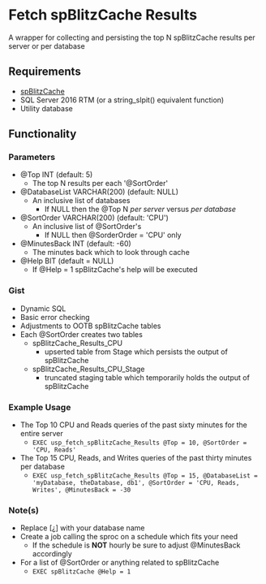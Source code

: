 # Fetch spBlitzCache Results
A wrapper for collecting and persisting the top N spBlitzCache results per server or per database

## Requirements
* [spBlitzCache](https://github.com/BrentOzarULTD/SQL-Server-First-Responder-Kit) 
* SQL Server 2016 RTM (or a string_slpit() equivalent function)
* Utility database

## Functionality
### Parameters
* @Top INT (default: 5)
  * The top N results per each '@SortOrder'
* @DatabaseList VARCHAR(200) (default: NULL)
  * An inclusive list of databases 
    * If NULL then the @Top N *per server* versus *per database*
* @SortOrder VARCHAR(200) (default: 'CPU')
  * An inclusive list of @SortOrder's 
    * If NULL then @SorderOrder = 'CPU' only
* @MinutesBack INT (default: -60)
  * The minutes back which to look through cache
* @Help BIT (default = NULL)
  * If @Help = 1 spBlitzCache's help will be executed

### Gist
* Dynamic SQL 
* Basic error checking
* Adjustments to OOTB spBlitzCache tables
* Each @SortOrder creates two tables
  * spBlitzCache_Results_CPU
    * upserted table from Stage which persists the output of spBlitzCache
  * spBlitzCache_Results_CPU_Stage
    * truncated staging table which temporarily holds the output of spBlitzCache

### Example Usage
* The Top 10 CPU and Reads queries of the past sixty minutes for the entire server
  * `EXEC usp_fetch_spBlitzCache_Results @Top = 10, @SortOrder = 'CPU, Reads'`
* The Top 15 CPU, Reads, and Writes queries of the past thirty minutes per database
  * `EXEC usp_fetch_spBlitzCache_Results @Top = 15, @DatabaseList = 'myDatabase, theDatabase, db1', @SortOrder = 'CPU, Reads, Writes', @MinutesBack = -30`
 
### Note(s)
* Replace [¿] with your database name
* Create a job calling the sproc on a schedule which fits your need
  * If the schedule is **NOT** hourly be sure to adjust @MinutesBack accordingly 
* For a list of @SortOrder or anything related to spBlitzCache 
  * `EXEC spBlitzCache @Help = 1`
